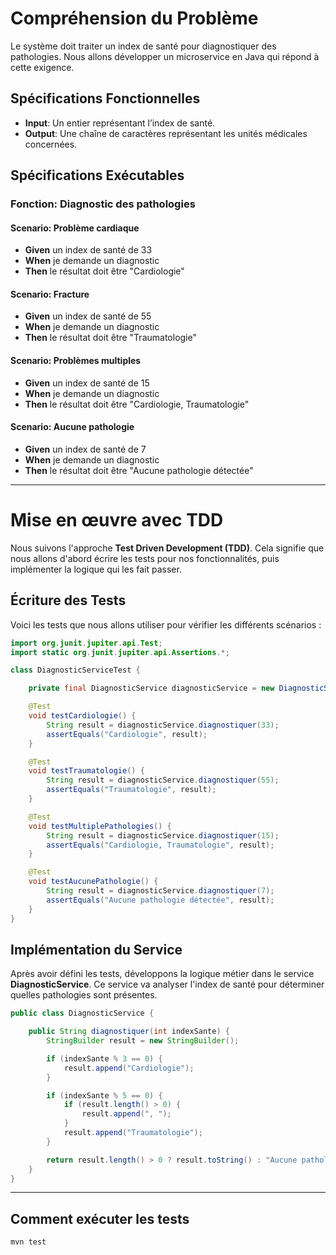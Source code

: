 
# Compréhension du Problème

Le système doit traiter un index de santé pour diagnostiquer des pathologies. Nous allons développer un microservice en Java qui répond à cette exigence.

## Spécifications Fonctionnelles

- **Input**: Un entier représentant l’index de santé.
- **Output**: Une chaîne de caractères représentant les unités médicales concernées.

## Spécifications Exécutables

### Fonction: Diagnostic des pathologies

#### Scenario: Problème cardiaque
- **Given** un index de santé de 33
- **When** je demande un diagnostic
- **Then** le résultat doit être "Cardiologie"

#### Scenario: Fracture
- **Given** un index de santé de 55
- **When** je demande un diagnostic
- **Then** le résultat doit être "Traumatologie"

#### Scenario: Problèmes multiples
- **Given** un index de santé de 15
- **When** je demande un diagnostic
- **Then** le résultat doit être "Cardiologie, Traumatologie"

#### Scenario: Aucune pathologie
- **Given** un index de santé de 7
- **When** je demande un diagnostic
- **Then** le résultat doit être "Aucune pathologie détectée"

---

# Mise en œuvre avec TDD

Nous suivons l'approche **Test Driven Development (TDD)**. Cela signifie que nous allons d'abord écrire les tests pour nos fonctionnalités, puis implémenter la logique qui les fait passer.

## Écriture des Tests

Voici les tests que nous allons utiliser pour vérifier les différents scénarios :

```java
import org.junit.jupiter.api.Test;
import static org.junit.jupiter.api.Assertions.*;

class DiagnosticServiceTest {

    private final DiagnosticService diagnosticService = new DiagnosticService();

    @Test
    void testCardiologie() {
        String result = diagnosticService.diagnostiquer(33);
        assertEquals("Cardiologie", result);
    }

    @Test
    void testTraumatologie() {
        String result = diagnosticService.diagnostiquer(55);
        assertEquals("Traumatologie", result);
    }

    @Test
    void testMultiplePathologies() {
        String result = diagnosticService.diagnostiquer(15);
        assertEquals("Cardiologie, Traumatologie", result);
    }

    @Test
    void testAucunePathologie() {
        String result = diagnosticService.diagnostiquer(7);
        assertEquals("Aucune pathologie détectée", result);
    }
}
```

## Implémentation du Service

Après avoir défini les tests, développons la logique métier dans le service **DiagnosticService**. Ce service va analyser l'index de santé pour déterminer quelles pathologies sont présentes.

```java
public class DiagnosticService {

    public String diagnostiquer(int indexSante) {
        StringBuilder result = new StringBuilder();

        if (indexSante % 3 == 0) {
            result.append("Cardiologie");
        }

        if (indexSante % 5 == 0) {
            if (result.length() > 0) {
                result.append(", ");
            }
            result.append("Traumatologie");
        }

        return result.length() > 0 ? result.toString() : "Aucune pathologie détectée";
    }
}
```

---

## Comment exécuter les tests

```bash
mvn test
```

